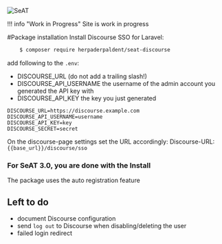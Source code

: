 ![SeAT](https://i.imgur.com/aPPOxSK.png)

!!! info "Work in Progress"
    Site is work in progress

#Package installation
Install Discourse SSO for Laravel:

```bash
    $ composer require herpaderpaldent/seat-discourse
```

add following to the `.env`:


* DISCOURSE_URL (do not add a trailing slash!)
* DISCOURSE_API_USERNAME the username of the admin account you generated the API key with
* DISCOURSE_API_KEY the key you just generated
```
DISCOURSE_URL=https://discourse.example.com
DISCOURSE_API_USERNAME=username
DISCOURSE_API_KEY=key
DISCOURSE_SECRET=secret
```
On the discourse-page settings set the URL accordingly: 
Discourse-URL: `{{base_url}}/discourse/sso`

### For SeAT 3.0, you are done with the Install

The package uses the auto registration feature



## Left to do

* document Discourse configuration
* send `log out` to Discourse when disabling/deleting the user
* failed login redirect